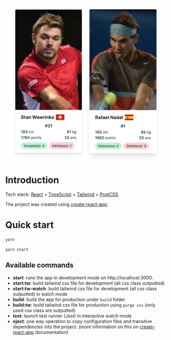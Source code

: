 ![screenshot](images/demo.png)

# Introduction

Tech stack: [React](https://reactjs.org/) + [TypeScript](https://www.typescriptlang.org/) + [Tailwind](https://tailwindcss.com/) + [PostCSS](https://postcss.org/)

The project was created using [create-react-app](https://github.com/facebook/create-react-app/).

# Quick start

`yarn`

`yarn start`

## Available commands

- **start**: runs the app in development mode on http://localhost:3000.
- **start:tw**: build tailwind css file for development (all css class outputted)
- **start:tw-watch**: build tailwind css file for development (all css class outputted) in watch mode
- **build**: build the app for production under `build` folder
- **build:tw**: build tailwind css file for production using `purge css` (only used css class are outputted)
- **test**: launch test runner (Jest) in interactive watch mode
- **eject**: one way operation to copy configuration files and transitive dependencies into the project. (more information on this on [create-react-app](https://github.com/facebook/create-react-app/blob/master/packages/react-scripts/template/README.md) documentation)
